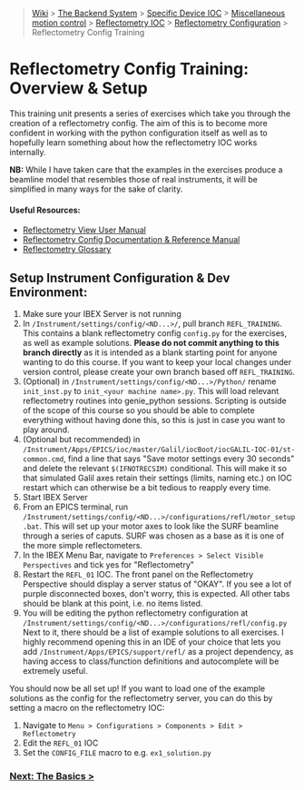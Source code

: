 > [Wiki](Home) > [The Backend System](The-Backend-System) > [Specific Device IOC](Specific-Device-IOC) > [Miscellaneous motion control](Miscellaneous-Motion-Control) > [Reflectometry IOC](Reflectometry-IOC) > [Reflectometry Configuration](Reflectometry-Configuration) > Reflectometry Config Training

# Reflectometry Config Training: Overview & Setup

This training unit presents a series of exercises which take you through the creation of a reflectometry config. The aim of this is to become more confident in working with the python configuration itself as well as to hopefully learn something about how the reflectometry IOC works internally. 

**NB:** While I have taken care that the examples in the exercises produce a beamline model that resembles those of real instruments, it will be simplified in many ways for the sake of clarity.

#### Useful Resources:

- [Reflectometry View User Manual](https://github.com/ISISComputingGroup/ibex_user_manual/wiki/Reflectometry-View)
- [Reflectometry Config Documentation & Reference Manual](https://github.com/ISISComputingGroup/ibex_developers_manual/wiki/Reflectometry-Configuration)
- [Reflectometry Glossary](https://github.com/ISISComputingGroup/ibex_developers_manual/wiki/Reflectometry-Glossary)

## Setup Instrument Configuration & Dev Environment:

1. Make sure your IBEX Server is not running
1. In `/Instrument/settings/config/<ND...>/`, pull branch `REFL_TRAINING`. This contains a blank reflectometry config `config.py` for the exercises, as well as example solutions. **Please do not commit anything to this branch directly** as it is intended as a blank starting point for anyone wanting to do this course. If you want to keep your local changes under version control, please create your own branch based off `REFL_TRAINING`.
1. (Optional) in `/Instrument/settings/config/<ND...>/Python/` rename `init_inst.py` to `init_<your machine name>.py`. This will load relevant reflectometry routines into genie_python sessions. Scripting is outside of the scope of this course so you should be able to complete everything without having done this, so this is just in case you want to play around.
1. (Optional but recommended) in `/Instrument/Apps/EPICS/ioc/master/Galil/iocBoot/iocGALIL-IOC-01/st-common.cmd`, find a line that says "Save motor settings every 30 seconds" and delete the relevant `$(IFNOTRECSIM)` conditional. This will make it so that simulated Galil axes retain their settings (limits, naming etc.) on IOC restart which can otherwise be a bit tedious to reapply every time.
1. Start IBEX Server
1. From an EPICS terminal, run `/Instrument/settings/config/<ND...>/configurations/refl/motor_setup.bat`. This will set up your motor axes to look like the SURF beamline through a series of caputs. SURF was chosen as a base as it is one of the more simple reflectometers.
1. In the IBEX Menu Bar, navigate to `Preferences > Select Visible Perspectives` and tick yes for "Reflectometry"
1. Restart the `REFL_01` IOC. The front panel on the Reflectometry Perspective should display a server status of "OKAY". If you see a lot of purple disconnected boxes, don't worry, this is expected. All other tabs should be blank at this point, i.e. no items listed.
1. You will be editing the python reflectometry configuration at `/Instrument/settings/config/<ND...>/configurations/refl/config.py` Next to it, there should be a list of example solutions to all exercises. I highly recommend opening this in an IDE of your choice that lets you add `/Instrument/Apps/EPICS/support/refl/` as a project dependency, as having access to class/function definitions and autocomplete will be extremely useful.

You should now be all set up! If you want to load one of the example solutions as the config for the reflectometry server, you can do this by setting a macro on the reflectometry IOC:
1. Navigate to `Menu > Configurations > Components > Edit > Reflectometry`
1. Edit the `REFL_01` IOC
1. Set the `CONFIG_FILE` macro to e.g. `ex1_solution.py`

### [Next: The Basics >](https://github.com/ISISComputingGroup/ibex_developers_manual/wiki/Reflectometry-Config-Training-%E2%80%90-Exercise-1)
